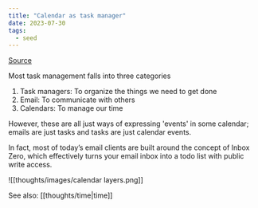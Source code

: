 ```yaml
---
title: "Calendar as task manager"
date: 2023-07-30
tags:
  - seed
---
```


[Source](https://julian.digital/2023/07/06/multi-layered-calendars/)

Most task management falls into three categories

1. Task managers: To organize the things we need to get done
2. Email: To communicate with others
3. Calendars: To manage our time

However, these are all just ways of expressing 'events' in some calendar; emails are just tasks and tasks are just calendar events.

In fact, most of today’s email clients are built around the concept of Inbox Zero, which effectively turns your email inbox into a todo list with public write access.

![[thoughts/images/calendar layers.png]]

See also: [[thoughts/time|time]]
